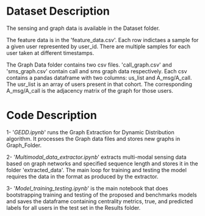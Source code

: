 # Dataset Description
The sensing and graph data is available in the Dataset folder.

The feature data is in the 'feature_data.csv'. Each row indictaes a sample for a given user represented by user_id. There are multiple samples for each user taken at different timestamps. 

The Graph Data folder contains two csv files. 'call_graph.csv' and 'sms_graph.csv' contain call and sms graph data respectively. 
Each csv contains a pandas dataframe with two columns: us_list and A_msg/A_call. The usr_list is an array of users present in that cohort. The corresponding A_msg/A_call is the adjacency matrix of the graph for those users.

# Code Description
1- '*GEDD.ipynb*' runs the Graph Extraction for Dynamic Distribution algorithm. It processes the Graph data files and stores new graphs in Graph_Folder.

2- '*Multimodal_data_extractor.ipynb*' extracts multi-modal sensing data based on graph networks and specified sequence length and stores it in the folder 'extracted_data'. The main loop for training and testing the model requires the data in the format as produced by the extractor.

3- '*Model_training_testing.ipynb*' is the main notebook that does bootstrapping training and testing of the proposed and benchmarks models and saves the dataframe containing centrality metrics, true, and predicted labels for all users in the test set in the Results folder.
